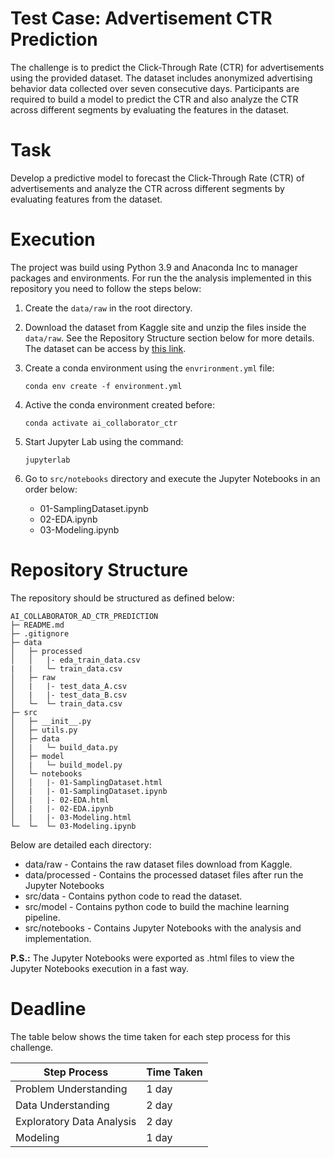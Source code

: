 # Test Case: Advertisement CTR Prediction

The challenge is to predict the Click-Through Rate (CTR) for advertisements using the provided dataset. The dataset includes anonymized advertising behavior data collected over seven consecutive days. Participants are required to build a model to predict the CTR and also analyze the CTR across different segments by evaluating the features in the dataset.

# Task

Develop a predictive model to forecast the Click-Through Rate (CTR) of advertisements and analyze the CTR across different segments by evaluating features from the dataset.

# Execution

The project was build using Python 3.9 and Anaconda Inc to manager packages and environments. 
For run the the analysis implemented in this repository you need to follow the steps below:

1. Create the `data/raw` in the root directory.

2. Download the dataset from Kaggle site and unzip the files inside the `data/raw`. See the Repository Structure section below for more details. The dataset can be access by [this link](https://www.kaggle.com/datasets/louischen7/2020-digix-advertisement-ctr-prediction).

3. Create a conda environment using the `envrironment.yml` file:

    ```
    conda env create -f environment.yml
    ```

4. Active the conda environment created before:

    ```
    conda activate ai_collaborator_ctr
    ```

5. Start Jupyter Lab using the command:
    
    ```
    jupyterlab
    ```

6. Go to `src/notebooks` directory and execute the Jupyter Notebooks in an order below:
    * 01-SamplingDataset.ipynb
    * 02-EDA.ipynb
    * 03-Modeling.ipynb

# Repository Structure

The repository should be structured as defined below:

```
AI_COLLABORATOR_AD_CTR_PREDICTION
├─ README.md
├─ .gitignore
├─ data
│   ├─ processed
│   │   |- eda_train_data.csv
|   |   └─ train_data.csv
│   ├─ raw
│   |   |- test_data_A.csv
│   |   |- test_data_B.csv
│   └─  └─ train_data.csv  
├─ src
│   ├─ __init__.py
│   ├─ utils.py
│   ├─ data
│   |   └─ build_data.py
│   ├─ model
│   |   └─ build_model.py
│   └─ notebooks
│   │   |- 01-SamplingDataset.html
│   |   |- 01-SamplingDataset.ipynb
│   |   |- 02-EDA.html
│   |   |- 02-EDA.ipynb
│   |   |- 03-Modeling.html
└─  └─  └─ 03-Modeling.ipynb
```

Below are detailed each directory:
* data/raw - Contains the raw dataset files download from Kaggle.
* data/processed - Contains the processed dataset files after run the Jupyter Notebooks
* src/data  - Contains python code to read the dataset.
* src/model - Contains python code to build the machine learning pipeline.
* src/notebooks - Contains Jupyter Notebooks with the analysis and implementation. 

**P.S.:** The Jupyter Notebooks were exported as .html files to view the Jupyter Notebooks execution in a fast way.

# Deadline

The table below shows the time taken for each step process for this challenge.

| Step Process | Time Taken |
| -- | -- |
| Problem Understanding | 1 day |
| Data Understanding | 2 day |
| Exploratory Data Analysis | 2 day |
| Modeling | 1 day |